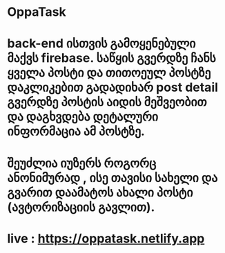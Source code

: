 # OppaTask

# back-end ისთვის გამოყენებული მაქვს firebase. საწყის გვერდზე ჩანს ყველა პოსტი და თითოეულ პოსტზე დაკლიკებით გადადიხარ post detail გვერდზე პოსტის აიდის მეშვეობით და დაგხვდება დეტალური ინფორმაცია ამ პოსტზე.

# შეუძლია იუზერს როგორც ანონიმურად , ისე თავისი სახელი და გვარით დაამატოს ახალი პოსტი (ავტორიზაციის გავლით).

# live : https://oppatask.netlify.app
